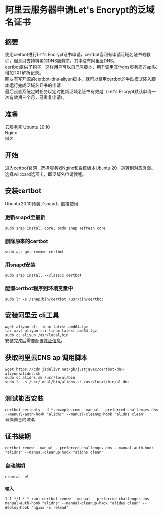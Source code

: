 
# 阿里云服务器申请Let's Encrypt的泛域名证书

## 摘要

使用certbot进行Let's Encrypt证书申请，certbot官网有申请泛域名证书的教程，但是只支持特定的DNS服务商，其中没有阿里云DNS。\
certbot提供了钩子，这样用户可以自己写脚本，用于调用其他dns服务商的api以增加TXT解析记录。\
网友有写开源的certbot-dns-aliyun脚本，就可以使用certbot的手动模式装入脚本运行完成泛域名证书的申请\
最后设置系统定时任务以定时更新泛域名证书有效期（Let's Encrypt默认申请一次有效期三个月，可重复申请）。

## 准备

云服务器 Ubuntu 20.10\
Nginx\
域名

## 开始

进入[certbot官网](https://certbot.eff.org/)，选择服务器Nginx和系统版本Ubuntu 20，跳转到对应页面。\
选择wildcard选项卡，即泛域名申请教程。

## 安装certbot

Ubuntu 20.10预装了snapd，直接使用

### 更新snapd至最新

`sudo snap install core; sudo snap refresh core`

### 删除原来的certbot

`sudo apt-get remove certbot`

### 用snapd安装

`sudo snap install --classic certbot`

### 配置certbot程序到环境变量中

`sudo ln -s /snap/bin/certbot /usr/bin/certbot`

## 安装阿里云 cli工具

`wget aliyun-cli-linux-latest-amd64.tgz`\
`tar xzvf aliyun-cli-linux-latest-amd64.tgz`\
`sudo cp aliyun /usr/local/bin`\
安装完成后需要配置[凭证信息](https://help.aliyun.com/document_detail/110341.html)\

## 获取阿里云DNS api调用脚本

`wget https://cdn.jsdelivr.net/gh/justjavac/certbot-dns-aliyun/alidns.sh`\
`sudo cp alidns.sh /usr/local/bin`\
`sudo ln -s /usr/local/bin/alidns.sh /usr/local/bin/alidns`

## 测试能否安装

`certbot certonly  -d *.example.com --manual --preferred-challenges dns --manual-auth-hook "alidns" --manual-cleanup-hook "alidns clean"`\
替换自己的域名

## 证书续期

`certbot renew --manual --preferred-challenges dns --manual-auth-hook "alidns" --manual-cleanup-hook "alidns clean"`

### 自动续期

`crontab -e`\

#### 输入

`1 1 */1 * * root certbot renew --manual --preferred-challenges dns --manual-auth-hook "alidns" --manual-cleanup-hook "alidns clean" --deploy-hook "nginx -s reload"`
